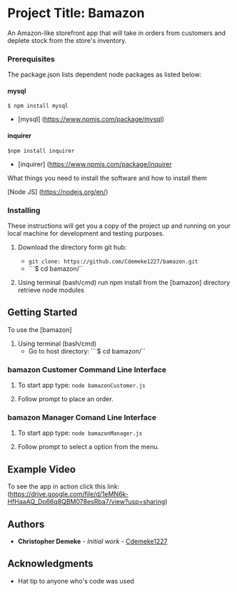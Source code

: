 # Project Title: Bamazon

An Amazon-like storefront app that will take in orders from customers and deplete stock from the store's inventory.

### Prerequisites

The package.json lists dependent node packages as listed below:

#### mysql
```$ npm install mysql```
*    [mysql] (https://www.npmjs.com/package/mysql)
#### inquirer
```$npm install inquirer```
*   [inquirer] (https://www.npmjs.com/package/inquirer


What things you need to install the software and how to install them

[Node JS] (https://nodejs.org/en/)


### Installing

These instructions will get you a copy of the project up and running on your local machine for development and testing purposes.

1. Download the directory form git hub:
    *   ``git clone: https://github.com/Cdemeke1227/bamazon.git``
    *   ```$ cd bamazon/``

2. Using terminal (bash/cmd) run npm install from the [bamazon] directory retrieve node modules



## Getting Started

To use the [bamazon] 

1. Using terminal (bash/cmd)
    *   Go to host directory:   ```$ cd bamazon/``

### bamazon Customer Command Line Interface

1. To start app type: ```node bamazonCustomer.js```

2. Follow prompt to place an order.

### bamazon Manager Comand Line Interface

1. To start app type: ```node bamazonManager.js```

2. Follow prompt to select a option from the menu.

## Example Video
To see the app in action click this link:
    (https://drive.google.com/file/d/1eMN6k-HfHaaAQ_Do66q8QBM078esRba7/view?usp=sharing)



## Authors

* **Christopher Demeke** - *Initial work* - [Cdemeke1227](https://github.com/Cdemeke1227)

## Acknowledgments

* Hat tip to anyone who's code was used

